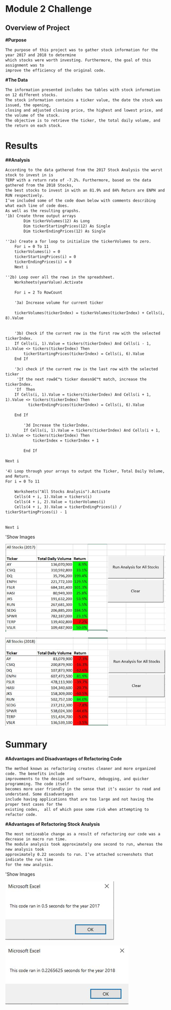 # Module 2 Challenge

## Overview of Project
**#Purpose**

    The purpose of this project was to gather stock information for the year 2017 and 2018 to determine
    which stocks were worth investing. Furthermore, the goal of this assignment was to 
    improve the efficiency of the original code.

**#The Data**

    The information presented includes two tables with stock information on 12 different stocks. 
    The stock information contains a ticker value, the date the stock was issued, the opening, 
    closing and adjusted closing price, the highest and lowest price, and the volume of the stock. 
    The objective is to retrieve the ticker, the total daily volume, and the return on each stock.

# Results

**##Analysis**

    According to the data gathered from the 2017 Stock Analysis the worst stock to invest in is 
    TERP with a return rate of -7.2%. Furthermore, based on the data gathered from the 2018 Stocks, 
    the best stocks to invest in with an 81.9% and 84% Return are ENPH and RUN respectively. 
    I’ve included some of the code down below with comments describing what each line of code does. 
    As well as the resulting grapshs.
    '1b) Create three output arrays
            Dim tickerVolumes(12) As Long
            Dim tickerStartingPrices(12) As Single
            Dim tickerEndingPrices(12) As Single
    
    ''2a) Create a for loop to initialize the tickerVolumes to zero.
        For i = 0 To 11
        tickerVolumes(i) = 0
        tickerStartingPrices(i) = 0
        tickerEndingPrices(i) = 0
        Next i
        
    ''2b) Loop over all the rows in the spreadsheet.
        Worksheets(yearValue).Activate
    
        For i = 2 To RowCount
    
        '3a) Increase volume for current ticker
        
        tickerVolumes(tickerIndex) = tickerVolumes(tickerIndex) + Cells(i, 8).Value
                
        
        '3b) Check if the current row is the first row with the selected tickerIndex.
        If Cells(i, 1).Value = tickers(tickerIndex) And Cells(i - 1, 1).Value <> tickers(tickerIndex) Then
            tickerStartingPrices(tickerIndex) = Cells(i, 6).Value
        End If
        
        '3c) check if the current row is the last row with the selected ticker
         'If the next rowâ€™s ticker doesnâ€™t match, increase the tickerIndex.
        'If  Then
        If Cells(i, 1).Value = tickers(tickerIndex) And Cells(i + 1, 1).Value <> tickers(tickerIndex) Then
              tickerEndingPrices(tickerIndex) = Cells(i, 6).Value
            
        End If
        
            '3d Increase the tickerIndex.
            If Cells(i, 1).Value = tickers(tickerIndex) And Cells(i + 1, 1).Value <> tickers(tickerIndex) Then
                tickerIndex = tickerIndex + 1
            
            End If
    
    Next i
    
    '4) Loop through your arrays to output the Ticker, Total Daily Volume, and Return.
    For i = 0 To 11
        
        Worksheets("All Stocks Analysis").Activate
        Cells(4 + i, 1).Value = tickers(i)
        Cells(4 + i, 2).Value = tickerVolumes(i)
        Cells(4 + i, 3).Value = tickerEndingPrices(i) / tickerStartingPrices(i) - 1
        
        
    Next i
'Show Images
    
 ![](Resources/VBA_Challenge_2017_Stock_Results.JPG)

 ![](Resources/VBA_Challenge_2018_Stock_Results.JPG)

# Summary

**#Advantages and Disadvantages of Refactoring Code**

    The method known as refactoring creates cleaner and more organized code. The benefits include 
    improvements to the design and software, debugging, and quicker programming. The code itself 
    becomes more user friendly in the sense that it’s easier to read and understand. Some disadvantages 
    include having applications that are too large and not having the proper test cases for the 
    existing codes,  all of which pose some risk when attempting to refactor code.

**#Advantages of Refactoring Stock Analysis**

    The most noticeable change as a result of refactoring our code was a decrease in macro run time. 
    The module analysis took approximately one second to run, whereas the new analysis took 
    approximately 0.22 seconds to run. I’ve attached screenshots that indicate the run time 
    for the new analysis.

'Show Images

 ![](Resources/VBA_Challenge_2017.png)

 ![](Resources/VBA_Challenge_2018.png)


